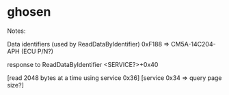 # ghosen

Notes:

Data identifiers (used by ReadDataByIdentifier)
0xF188 => CM5A-14C204-APH (ECU P/N?)

response to ReadDataByIdentifier
<SERVICE?>+0x40 <data identifier> <data>


[read 2048 bytes at a time using service 0x36]
[service 0x34 => query page size?]